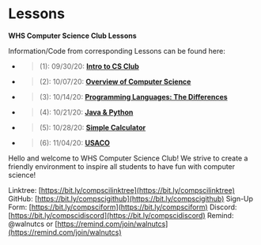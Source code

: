 # Lessons
**WHS Computer Science Club Lessons**

Information/Code from corresponding Lessons can be found here:  
* > (1): 09/30/20:  [**Intro to CS Club**](https://github.com/whscompsciclub/Lessons/tree/main/(1)-09.30%20(Intro%20to%20CS%20Club))
* > (2): 10/07/20:  [**Overview of Computer Science**](https://github.com/whscompsciclub/Lessons/tree/main/(2)-10.07%20(Overview%20of%20Computer%20Science))
* > (3): 10/14/20: [**Programming Languages: The Differences**](https://github.com/whscompsciclub/Lessons/tree/main/(3)-10.14%20(Programming%20Languages%3B%20The%20Differences))  
* > (4): 10/21/20: [**Java & Python**](https://github.com/whscompsciclub/Lessons/tree/main/(4)-10.21%20(Java%20%26%20Python))   
* > (5): 10/28/20: [**Simple Calculator**](https://github.com/whscompsciclub/Lessons/tree/main/(5)-10.28%20(Simple%20Calculator))
* > (6): 11/04/20: [**USACO**](https://github.com/whscompsciclub/Lessons/tree/main/(6)-11.04%20(USACO))


Hello and welcome to WHS Computer Science Club! 
We strive to create a friendly environment to inspire all students to have fun with computer science!  

Linktree: [https://bit.ly/compscilinktree](https://bit.ly/compscilinktree)
GitHub: [https://bit.ly/compscigithub](https://bit.ly/compscigithub)
Sign-Up Form: [https://bit.ly/compsciform](https://bit.ly/compsciform)
Discord: [https://bit.ly/compscidiscord](https://bit.ly/compscidiscord)
Remind: @walnutcs or [https://remind.com/join/walnutcs](https://remind.com/join/walnutcs)




